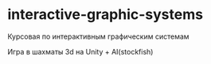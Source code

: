# interactive-graphic-systems
Курсовая по интерактивным графическим системам

Игра в шахматы 3d на Unity + AI(stockfish)
